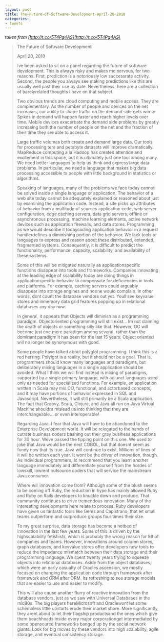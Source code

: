 ```yaml
---
layout: post
title: The-Future-of-Software-Development-April-20-2010
categories:
- tweets
---
```

*taken from [http://t.co/5T4Pg4AS](http://t.co/5T4Pg4AS)*
>The Future of Software Development
>
>April 20, 2010
>
>Ive been asked to sit on a panel regarding the future of software development. This is always risky and makes me nervous, for two reasons. First, prediction is a notoriously low successrate activity. Second, the people you always see making predictions like this are usually well past their use by date. Nevertheless, here are a collection of barelyrelated thoughts I have on that subject.
>
>Two obvious trends are cloud computing and mobile access. They are complementary. As the number of people and devices on the net increases, our ability to shape traffic on the demand side gets worse. Spikes in demand will happen faster and reach higher levels over time. Mobile devices exacerbate the demand side problems by greatly increasing both the number of people on the net and the fraction of their time they are able to access it.
>
>Large traffic volumes both create and demand large data. Our tools for processing tera and petabyte datasets will improve dramatically. MapReduce computing a la Hadoop has created attention and excitement in this space, but it is ultimately just one tool among many. We need better languages to help us think and express large data problems. In particular, we need a language that makes big data processing accessible to people with little background in statistics or algorithms.
>
>Speaking of languages, many of the problems we face today cannot be solved inside a single language or application. The behavior of a web site today cannot be adequately explained or reasoned about just by examining the application code. Instead, a site picks up attributes of behavior from a multitude of sources application code, web server configuration, edge caching servers, data grid servers, offline or asynchronous processing, machine learning elements, active network devices such as application firewalls, and data stores. Programming as we would describe it todaycoding application behavior in a request handlerdefines a diminishing portion of the behavior. We lack tools or languages to express and reason about these distributed, extended, fragmented systems. Consequently, it is difficult to predict the functionality, performance, capacity, scalability, and availability of these systems.
>
>Some of this will be mitigated naturally as applicationspecific functions disappear into tools and frameworks. Companies innovating at the leading edge of scalability today are doing things in applicationspecific behavior to compensate for deficiencies in tools and platforms. For example, caching servers could arguably disappear into storage engines and noone would complain. In other words, dont count the database vendors out yet. Youll see keyvalue stores and inmemory data grid features popping up in relational databases any day now.
>
>In general, it appears that Objects will diminish as a programming paradigm. Objectoriented programming will still exist... Im not claiming the death of objects or something silly like that. However, OO will become just one more paradigm among several, rather than the dominant paradigm it has been for the last 15 years. Object oriented will no longer be synonymous with good.
>
>Some people have talked about polyglot programming. I think this is a red herring. Polylgot is a reality, but it should not be a goal. That is, programmers should know many languages and paradigms, but deliberately mixing languages in a single application should be avoided. What I think we will find instead is mixing of paradigms, supported by a single primary language, with adjunct languages used only as needed for specialized functions. For example, an application written in Scala may mix OO, functional, and actorbased concepts, and it may have portions of behavior expressed in SQL and Javascript. Nevertheless, it will still primarily be a Scala application. The fact that Groovy, Scala, Clojure, and Java all run on Java Virtual Machine shouldnt mislead us into thinking that they are interchangeable... or even interoperable!
>
>Regarding Java. I fear that Java will have to be abandoned to the Enterprise Development world. It will be relegated to the hands of cutrate business coders bashing out their gray business applications for 30  hour. Weve passed the tipping point on this one. We used to joke that Java would be the next COBOL, but that doesnt seem as funny now that its true. Java will continue to exist. Millions of lines of it will be written each year. It wont be the driver of innovation, though. As individual programmers, Id recommend that you learn another language immediately and differentiate yourself from the hordes of lowskill, lowrent outsource coders that will service the mainstream Java consumer.
>
>Where will innovation come from? Although some of the blush seems to be coming off Ruby, the reduction in hype has mainly allowed Ruby and Ruby on Rails developers to knuckle down and produce. That community continues to drive tremendous innovation. Many of the interesting developments here relate to process. Ruby developers have given us fantastic tools like Gems and Capistrano, that let small teams outperform and outproduce groups four times their size.
>
>To my great surprise, data storage has become a hotbed of innovation in the last few years. Some of this is driven by the highscalability fetishists, which is probably the wrong reason for 98 of companies and teams. However, innovations around column stores, graph databases, and keyvalue stores offer developers new tools to reduce the impedance mismatch between their data storage and their programming language. We spent twenty years trying to squeeze objects into relational databases. Aside from the object databases, which were an early casualty of Oracles ascension, we mostly focused on changing the application code through framework after framework and ORM after ORM. Its refreshing to see storage models that are easier to use and easier to modify.
>
>This will also cause another flurry of reactive innovation from the database vendors, just as we saw with Universal Databases in the mid90s. The big players hereMicrosoft and Oraclewont let some schemaless little upstarts erode their market share. More significantly, they arent about to let their flagship productsand the ones which give them beachheads inside every major corporationget intermediated by some opensource frameworks banged up by the social network giants. Look for big moves by these vendors into high scalability, agile storage, and eventual consistency storage.
>
>